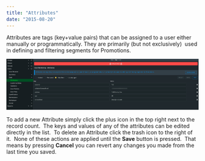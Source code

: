 ```yaml
---
title: "Attributes"
date: "2015-08-20"
---
```


Attributes are tags (key+value pairs) that can be assigned to a user either manually or programmatically. They are primarily (but not exclusively)  used in defining and filtering segments for Promotions.

![](images/image-3.png)

To add a new Attribute simply click the plus icon in the top right next to the record count.  The keys and values of any of the attributes can be edited directly in the list.  To delete an Attribute click the trash icon to the right of it.  None of these actions are applied until the **Save** button is pressed.  That means by pressing **Cancel** you can revert any changes you made from the last time you saved.
